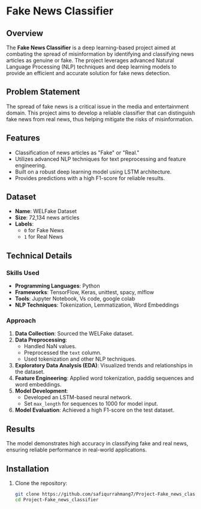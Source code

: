 # Fake News Classifier  

## Overview  
The **Fake News Classifier** is a deep learning-based project aimed at combating the spread of misinformation by identifying and classifying news articles as genuine or fake. The project leverages advanced Natural Language Processing (NLP) techniques and deep learning models to provide an efficient and accurate solution for fake news detection.  

## Problem Statement  
The spread of fake news is a critical issue in the media and entertainment domain. This project aims to develop a reliable classifier that can distinguish fake news from real news, thus helping mitigate the risks of misinformation.  

## Features  
- Classification of news articles as "Fake" or "Real."  
- Utilizes advanced NLP techniques for text preprocessing and feature engineering.  
- Built on a robust deep learning model using LSTM architecture.  
- Provides predictions with a high F1-score for reliable results.  

## Dataset  
- **Name**: WELFake Dataset  
- **Size**: 72,134 news articles  
- **Labels**:  
  - `0` for Fake News  
  - `1` for Real News  

## Technical Details  
### Skills Used  
- **Programming Languages**: Python  
- **Frameworks**: TensorFlow, Keras, unittest, spacy, mlflow
- **Tools**: Jupyter Notebook, Vs code, google colab
- **NLP Techniques**: Tokenization, Lemmatization, Word Embeddings  

### Approach  
1. **Data Collection**: Sourced the WELFake dataset.  
2. **Data Preprocessing**:  
   - Handled NaN values.  
   - Preprocessed the  `text` column.  
   - Used tokenization and other NLP techniques.  
3. **Exploratory Data Analysis (EDA)**: Visualized trends and relationships in the dataset.  
4. **Feature Engineering**: Applied word tokenization, paddig sequences and word embeddings.  
5. **Model Development**:  
   - Developed an LSTM-based neural network.  
   - Set `max_length` for sequences to 1000 for model input.  
6. **Model Evaluation**: Achieved a high F1-score on the test dataset.  

## Results  
The model demonstrates high accuracy in classifying fake and real news, ensuring reliable performance in real-world applications.  

## Installation  
1. Clone the repository:  
   ```bash  
   git clone https://github.com/safiqurrahmang7/Project-Fake_news_classifier.git
   cd Project-Fake_news_classifier

